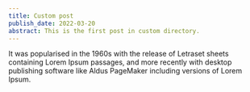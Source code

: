 ```yaml
---
title: Custom post
publish_date: 2022-03-20
abstract: This is the first post in custom directory.
---
```


It was popularised in the 1960s with the release of Letraset sheets containing
Lorem Ipsum passages, and more recently with desktop publishing software like
Aldus PageMaker including versions of Lorem Ipsum.
